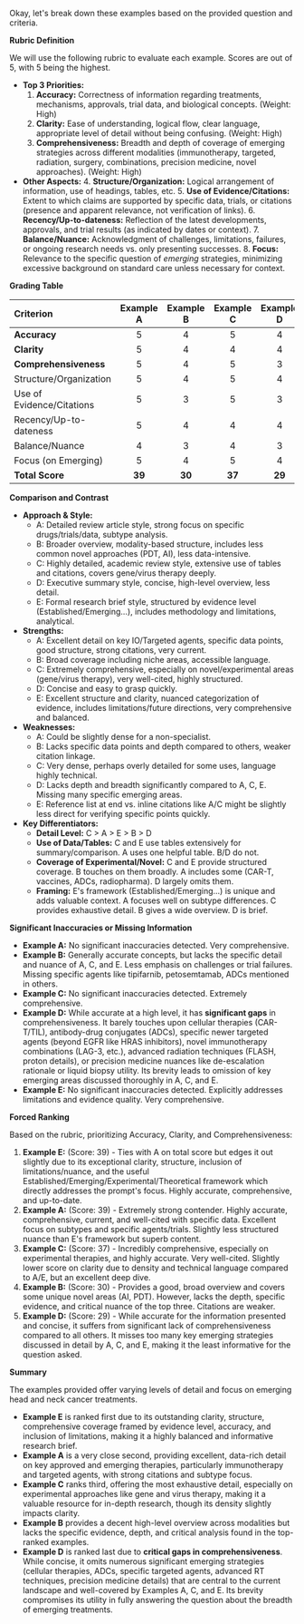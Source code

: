 Okay, let's break down these examples based on the provided question and criteria.

**Rubric Definition**

We will use the following rubric to evaluate each example. Scores are out of 5, with 5 being the highest.

*   **Top 3 Priorities:**
    1.  **Accuracy:** Correctness of information regarding treatments, mechanisms, approvals, trial data, and biological concepts. (Weight: High)
    2.  **Clarity:** Ease of understanding, logical flow, clear language, appropriate level of detail without being confusing. (Weight: High)
    3.  **Comprehensiveness:** Breadth and depth of coverage of emerging strategies across different modalities (immunotherapy, targeted, radiation, surgery, combinations, precision medicine, novel approaches). (Weight: High)
*   **Other Aspects:**
    4.  **Structure/Organization:** Logical arrangement of information, use of headings, tables, etc.
    5.  **Use of Evidence/Citations:** Extent to which claims are supported by specific data, trials, or citations (presence and apparent relevance, not verification of links).
    6.  **Recency/Up-to-dateness:** Reflection of the latest developments, approvals, and trial results (as indicated by dates or context).
    7.  **Balance/Nuance:** Acknowledgment of challenges, limitations, failures, or ongoing research needs vs. only presenting successes.
    8.  **Focus:** Relevance to the specific question of *emerging* strategies, minimizing excessive background on standard care unless necessary for context.

**Grading Table**

| Criterion                 | Example A | Example B | Example C | Example D | Example E |
| :------------------------ | :-------: | :-------: | :-------: | :-------: | :-------: |
| **Accuracy**              |     5     |     4     |     5     |     4     |     5     |
| **Clarity**               |     5     |     4     |     4     |     4     |     5     |
| **Comprehensiveness**     |     5     |     4     |     5     |     3     |     5     |
| Structure/Organization    |     5     |     4     |     5     |     4     |     5     |
| Use of Evidence/Citations |     5     |     3     |     5     |     3     |     4     |
| Recency/Up-to-dateness    |     5     |     4     |     4     |     4     |     5     |
| Balance/Nuance            |     4     |     3     |     4     |     3     |     5     |
| Focus (on Emerging)       |     5     |     4     |     5     |     4     |     5     |
| **Total Score**           |    **39**   |    **30**   |    **37**   |    **29**   |    **39**   |

**Comparison and Contrast**

*   **Approach & Style:**
    *   A: Detailed review article style, strong focus on specific drugs/trials/data, subtype analysis.
    *   B: Broader overview, modality-based structure, includes less common novel approaches (PDT, AI), less data-intensive.
    *   C: Highly detailed, academic review style, extensive use of tables and citations, covers gene/virus therapy deeply.
    *   D: Executive summary style, concise, high-level overview, less detail.
    *   E: Formal research brief style, structured by evidence level (Established/Emerging...), includes methodology and limitations, analytical.
*   **Strengths:**
    *   A: Excellent detail on key IO/Targeted agents, specific data points, good structure, strong citations, very current.
    *   B: Broad coverage including niche areas, accessible language.
    *   C: Extremely comprehensive, especially on novel/experimental areas (gene/virus therapy), very well-cited, highly structured.
    *   D: Concise and easy to grasp quickly.
    *   E: Excellent structure and clarity, nuanced categorization of evidence, includes limitations/future directions, very comprehensive and balanced.
*   **Weaknesses:**
    *   A: Could be slightly dense for a non-specialist.
    *   B: Lacks specific data points and depth compared to others, weaker citation linkage.
    *   C: Very dense, perhaps overly detailed for some uses, language highly technical.
    *   D: Lacks depth and breadth significantly compared to A, C, E. Missing many specific emerging areas.
    *   E: Reference list at end vs. inline citations like A/C might be slightly less direct for verifying specific points quickly.
*   **Key Differentiators:**
    *   **Detail Level:** C > A > E > B > D
    *   **Use of Data/Tables:** C and E use tables extensively for summary/comparison. A uses one helpful table. B/D do not.
    *   **Coverage of Experimental/Novel:** C and E provide structured coverage. B touches on them broadly. A includes some (CAR-T, vaccines, ADCs, radiopharma). D largely omits them.
    *   **Framing:** E's framework (Established/Emerging...) is unique and adds valuable context. A focuses well on subtype differences. C provides exhaustive detail. B gives a wide overview. D is brief.

**Significant Inaccuracies or Missing Information**

*   **Example A:** No significant inaccuracies detected. Very comprehensive.
*   **Example B:** Generally accurate concepts, but lacks the specific detail and nuance of A, C, and E. Less emphasis on challenges or trial failures. Missing specific agents like tipifarnib, petosemtamab, ADCs mentioned in others.
*   **Example C:** No significant inaccuracies detected. Extremely comprehensive.
*   **Example D:** While accurate at a high level, it has **significant gaps** in comprehensiveness. It barely touches upon cellular therapies (CAR-T/TIL), antibody-drug conjugates (ADCs), specific newer targeted agents (beyond EGFR like HRAS inhibitors), novel immunotherapy combinations (LAG-3, etc.), advanced radiation techniques (FLASH, proton details), or precision medicine nuances like de-escalation rationale or liquid biopsy utility. Its brevity leads to omission of key emerging areas discussed thoroughly in A, C, and E.
*   **Example E:** No significant inaccuracies detected. Explicitly addresses limitations and evidence quality. Very comprehensive.

**Forced Ranking**

Based on the rubric, prioritizing Accuracy, Clarity, and Comprehensiveness:

1.  **Example E:** (Score: 39) - Ties with A on total score but edges it out slightly due to its exceptional clarity, structure, inclusion of limitations/nuance, and the useful Established/Emerging/Experimental/Theoretical framework which directly addresses the prompt's focus. Highly accurate, comprehensive, and up-to-date.
2.  **Example A:** (Score: 39) - Extremely strong contender. Highly accurate, comprehensive, current, and well-cited with specific data. Excellent focus on subtypes and specific agents/trials. Slightly less structured nuance than E's framework but superb content.
3.  **Example C:** (Score: 37) - Incredibly comprehensive, especially on experimental therapies, and highly accurate. Very well-cited. Slightly lower score on clarity due to density and technical language compared to A/E, but an excellent deep dive.
4.  **Example B:** (Score: 30) - Provides a good, broad overview and covers some unique novel areas (AI, PDT). However, lacks the depth, specific evidence, and critical nuance of the top three. Citations are weaker.
5.  **Example D:** (Score: 29) - While accurate for the information presented and concise, it suffers from significant lack of comprehensiveness compared to all others. It misses too many key emerging strategies discussed in detail by A, C, and E, making it the least informative for the question asked.

**Summary**

The examples provided offer varying levels of detail and focus on emerging head and neck cancer treatments.

*   **Example E** is ranked first due to its outstanding clarity, structure, comprehensive coverage framed by evidence level, accuracy, and inclusion of limitations, making it a highly balanced and informative research brief.
*   **Example A** is a very close second, providing excellent, data-rich detail on key approved and emerging therapies, particularly immunotherapy and targeted agents, with strong citations and subtype focus.
*   **Example C** ranks third, offering the most exhaustive detail, especially on experimental approaches like gene and virus therapy, making it a valuable resource for in-depth research, though its density slightly impacts clarity.
*   **Example B** provides a decent high-level overview across modalities but lacks the specific evidence, depth, and critical analysis found in the top-ranked examples.
*   **Example D** is ranked last due to **critical gaps in comprehensiveness**. While concise, it omits numerous significant emerging strategies (cellular therapies, ADCs, specific targeted agents, advanced RT techniques, precision medicine details) that are central to the current landscape and well-covered by Examples A, C, and E. Its brevity compromises its utility in fully answering the question about the breadth of emerging treatments.

